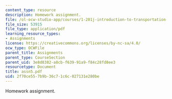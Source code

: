 ```yaml
---
content_type: resource
description: Homework assignment.
file: /ol-ocw-studio-app/courses/1-201j-introduction-to-transportation-systems-fall-2006/2f70ce557b9b36c71c6c027131e280be_assn5.pdf
file_size: 53915
file_type: application/pdf
learning_resource_types:
- Assignments
license: https://creativecommons.org/licenses/by-nc-sa/4.0/
ocw_type: OCWFile
parent_title: Assignments
parent_type: CourseSection
parent_uid: 3e8d8382-a8cb-f639-91a9-f84c28fd8ee3
resourcetype: Document
title: assn5.pdf
uid: 2f70ce55-7b9b-36c7-1c6c-027131e280be
---
```

Homework assignment.